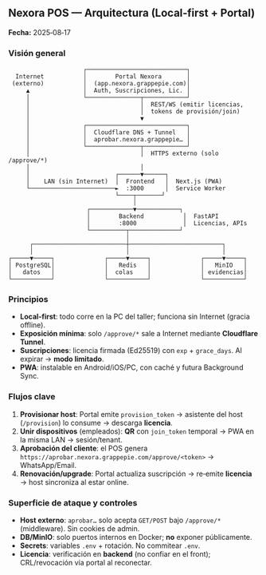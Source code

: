 ## Nexora POS — Arquitectura (Local‑first + Portal)

**Fecha:** 2025‑08‑17

### Visión general

```
                     ┌────────────────────────────┐
  Internet           │        Portal Nexora       │
 (externo)           │  (app.nexora.grappepie.com)│
     ▲               │  Auth, Suscripciones, Lic. │
     │               └───────────────┬────────────┘
     │                               │  REST/WS (emitir licencias,
     │                               │  tokens de provisión/join)
     │                               ▼
     │               ┌────────────────────────────┐
     │               │  Cloudflare DNS + Tunnel   │
     │               │  aprobar.nexora.grappepie… │
     │               └───────────────┬────────────┘
     │                               │  HTTPS externo (solo /approve/*)
     │                               │
     │                        ┌──────▼──────┐
     │    LAN (sin Internet)  │  Frontend   │  Next.js (PWA)
     └────────────────────────►  :3000      │  Service Worker
                              └────┬───────┘
                                   │
                      ┌────────────▼────────────┐
                      │        Backend           │  FastAPI
                      │        :8000             │  Licencias, APIs
                      └──────────┬──────────────┘
                                 │
      ┌──────────────────────────┼──────────────────────────┐
      │                          │                          │
┌─────▼─────┐              ┌─────▼─────┐              ┌─────▼─────┐
│ PostgreSQL│              │   Redis   │              │   MinIO   │
│   datos   │              │  colas    │              │ evidencias│
└───────────┘              └───────────┘              └───────────┘
```

### Principios

- **Local‑first**: todo corre en la PC del taller; funciona sin Internet (gracia offline).
- **Exposición mínima**: solo `/approve/*` sale a Internet mediante **Cloudflare Tunnel**.
- **Suscripciones**: licencia firmada (Ed25519) con `exp` + `grace_days`. Al expirar → **modo limitado**.
- **PWA**: instalable en Android/iOS/PC, con caché y futura Background Sync.

### Flujos clave

1. **Provisionar host**: Portal emite `provision_token` → asistente del host (`/provision`) lo consume → descarga **licencia**.
2. **Unir dispositivos** (empleados): **QR** con `join_token` temporal → PWA en la misma LAN → sesión/tenant.
3. **Aprobación del cliente**: el POS genera `https://aprobar.nexora.grappepie.com/approve/<token>` → WhatsApp/Email.
4. **Renovación/upgrade**: Portal actualiza suscripción → re‑emite **licencia** → host sincroniza al estar online.

### Superficie de ataque y controles

- **Host externo**: `aprobar…` solo acepta `GET/POST` bajo `/approve/*` (middleware). Sin cookies de admin.
- **DB/MinIO**: solo puertos internos en Docker; **no** exponer públicamente.
- **Secrets**: variables `.env` + rotación. No commitear `.env`.
- **Licencia**: verificación en **backend** (no confiar en el front); CRL/revocación vía portal al reconectar.
